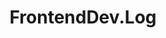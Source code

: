 ---
layout: list
type: category
title: FrontendDev.Log
slug: Frontend
sidebar: true
order: 4
description: >
  Anything about Frontend
---